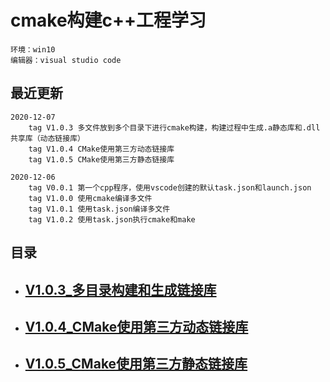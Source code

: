 # cmake构建c++工程学习

    环境：win10
    编辑器：visual studio code
## 最近更新
    
    2020-12-07 
        tag V1.0.3 多文件放到多个目录下进行cmake构建，构建过程中生成.a静态库和.dll共享库（动态链接库）
        tag V1.0.4 CMake使用第三方动态链接库
        tag V1.0.5 CMake使用第三方静态链接库

    2020-12-06 
        tag V0.0.1 第一个cpp程序，使用vscode创建的默认task.json和launch.json
        tag V1.0.0 使用cmake编译多文件
        tag V1.0.1 使用task.json编译多文件
        tag V1.0.2 使用task.json执行cmake和make


## 目录

- ## [V1.0.3_多目录构建和生成链接库](./readme/V1.0.3_多目录构建和生成链接库.md)

- ## [V1.0.4_CMake使用第三方动态链接库](./readme/V1.0.4_CMake使用第三方动态链接库.md)
- ## [V1.0.5_CMake使用第三方静态链接库](./readme/V1.0.5_CMake使用第三方静态链接库.md)


